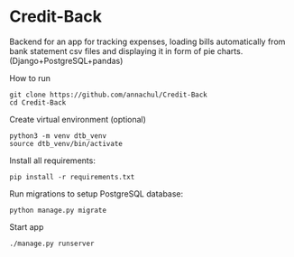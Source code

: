# Credit-Back
Backend for an app for tracking expenses, loading bills automatically from bank statement csv files and displaying it in form of pie charts. (Django+PostgreSQL+pandas)

How to run
```
git clone https://github.com/annachul/Credit-Back
cd Credit-Back
```

Create virtual environment (optional)

```
python3 -m venv dtb_venv
source dtb_venv/bin/activate
```

Install all requirements:

```
pip install -r requirements.txt
```

Run migrations to setup PostgreSQL database:

```
python manage.py migrate
```


Start app
```
./manage.py runserver
```
